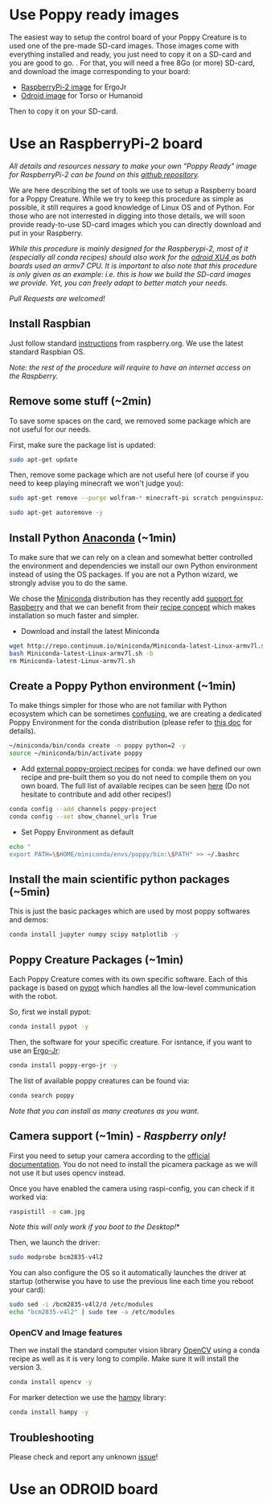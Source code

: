 # Use Poppy ready images

The easiest way to setup the control board of your Poppy Creature is to used one of the pre-made SD-card images. Those images come with everything installed and ready, you just need to copy it on a SD-card and you are good to go.
.
For that, you will need a free 8Go (or more) SD-card, and download the image corresponding to your board:
* [RaspberryPi-2 image]() for ErgoJr
* [Odroid image]() for Torso or Humanoid

Then to copy it on your SD-card.

# Use an RaspberryPi-2 board

*All details and resources nessary to make your own "Poppy Ready" image for RaspberryPi-2 can be found on this [github repository](https://github.com/pierre-rouanet/raspoppy).*


We are here describing the set of tools we use to setup a Raspberry board for a Poppy Creature. While we try to keep this procedure as simple as possible, it still requires a good knowledge of Linux OS and of Python. For those who are not interrested in digging into those details, we will soon provide ready-to-use SD-card images which you can directly download and put in your Raspberry.

*While this procedure is mainly designed for the Raspberypi-2, most of it (especially all conda recipes) should also work for the [odroid XU4 ](http://www.hardkernel.com/main/main.php) as both boards used an armv7 CPU. It is important to also note that this procedure is only given as an example: i.e. this is how we build the SD-card images we provide.  Yet, you can freely adapt to better match your needs.*

*Pull Requests are welcomed!*

## Install Raspbian

Just follow standard [instructions](https://www.raspberrypi.org/downloads/raspbian/) from raspberry.org. We use the latest standard Raspbian OS.

*Note: the rest of the procedure will require to have an internet access on the Raspberry.*

## Remove some stuff (~2min)
To save some spaces on the card, we removed some package which are not useful for our needs.

First, make sure the package list is updated:
```bash
sudo apt-get update
```

Then, remove some package which are not useful here (of course if you need to keep playing minecraft we won't judge you):

```bash
sudo apt-get remove --purge wolfram-* minecraft-pi scratch penguinspuzzle -y

sudo apt-get autoremove -y
```

## Install Python [Anaconda](https://store.continuum.io/cshop/anaconda/) (~1min)

To make sure that we can rely on a clean and somewhat better controlled the environment and dependencies we install our own Python environment instead of using the OS packages. If you are not a Python wizard, we strongly advise you to do the same.

We chose the [Miniconda](http://conda.pydata.org/miniconda.html) distribution has they recently add [support for Raspberry](http://continuum.io/blog/new-arch) and that we can benefit from their [recipe concept](http://conda.pydata.org/docs/building/recipe.html) which makes installation so much faster and simpler.

* Download and install the latest Miniconda
```bash
wget http://repo.continuum.io/miniconda/Miniconda-latest-Linux-armv7l.sh
bash Miniconda-latest-Linux-armv7l.sh -b
rm Miniconda-latest-Linux-armv7l.sh
```

## Create a Poppy Python environment (~1min)

To make things simpler for those who are not familiar with Python ecosystem which can be sometimes [confusing](http://captiongenerator.com/30052/Hitler-reacts-to-the-Python-ecosystem), we are creating a dedicated Poppy Environment for the conda distribution (please refer to [this doc](http://conda.pydata.org/docs/using/envs.html) for details).

```bash
~/miniconda/bin/conda create -n poppy python=2 -y
source ~/miniconda/bin/activate poppy
```

* Add [external poppy-project recipes](https://anaconda.org/poppy-project) for conda: we have defined our own recipe and pre-built them so you do not need to compile them on you own board. The full list of available recipes can be seen [here](https://anaconda.org/poppy-project) (Do not hesitate to contribute and add other recipes!)

```bash
conda config --add channels poppy-project
conda config --set show_channel_urls True

```

* Set Poppy Environment as default

```bash
echo "
export PATH=\$HOME/miniconda/envs/poppy/bin:\$PATH" >> ~/.bashrc
```

## Install the main scientific python packages (~5min)

This is just the basic packages which are used by most poppy softwares and demos:

```bash
conda install jupyter numpy scipy matplotlib -y
```

## Poppy Creature Packages (~1min)

Each Poppy Creature comes with its own specific software. Each of this package is based on [pypot](https://github.com/poppy-project/pypot) which handles all the low-level communication with the robot.

So, first we install pypot:

```bash
conda install pypot -y
```

Then, the software for your specific creature. For isntance, if you want to use an [Ergo-Jr](https://github.com/poppy-project/poppy-ergo-jr):
```bash
conda install poppy-ergo-jr -y
```

The list of available poppy creatures can be found via:

```bash
conda search poppy
```

*Note that you can install as many creatures as you want.*

## Camera support (~1min) - *Raspberry only!*

First you need to setup your camera according to the [official documentation](https://www.raspberrypi.org/documentation/usage/camera/README.md). You do not need to install the picamera package as we will not use it but uses opencv instead.

Once you have enabled the camera using raspi-config, you can check if it worked via:

```bash
raspistill -o cam.jpg
```
*Note this will only work if you boot to the Desktop!**

Then, we launch the driver:

```bash
sudo modprobe bcm2835-v4l2
```

You can also configure the OS so it automatically launches the driver at startup (otherwise you have to use the previous line each time you reboot your card):

```bash
sudo sed -i /bcm2835-v4l2/d /etc/modules
echo "bcm2835-v4l2" | sudo tee -a /etc/modules
```

### OpenCV and Image features

Then we install the standard computer vision library [OpenCV](http://opencv.org) using a conda recipe as well as it is very long to compile. Make sure it will install the version 3.

```bash
conda install opencv -y
```

For marker detection we use the [hampy](https://github.com/pierre-rouanet/hampy) library:

```bash
conda install hampy -y
```


## Troubleshooting
Please check and report any unknown [issue](https://github.com/pierre-rouanet/raspoppy/issues)!


# Use an ODROID board
